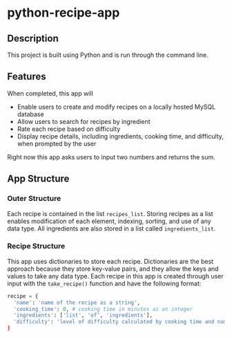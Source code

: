 # python-recipe-app

## Description

This project is built using Python and is run through the command line.

## Features

When completed, this app will

- Enable users to create and modify recipes on a locally hosted MySQL database
- Allow users to search for recipes by ingredient
- Rate each recipe based on difficulty
- Display recipe details, including ingredients, cooking time, and difficulty, when prompted by the user

Right now this app asks users to input two numbers and returns the sum.

## App Structure

### Outer Structure

Each recipe is contained in the list `recipes_list`. Storing recipes as a list enables modification of each element, indexing, sorting, and use of any data type. All ingredients are also stored in a list called `ingredients_list`.

### Recipe Structure

This app uses dictionaries to store each recipe. Dictionaries are the best approach because they store key-value pairs, and they allow the keys and values to take any data type. Each recipe in this app is created through user input with the `take_recipe()` function and have the following format:

```python
recipe = {
  'name': 'name of the recipe as a string',
  'cooking_time': 0, # cooking time in minutes as an integer
  'ingredients': ['list', 'of', 'ingredients'],
  'difficulty': 'level of difficulty calculated by cooking time and number of ingredients`
}
```
